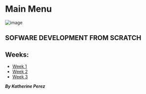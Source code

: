 # Main Menu 

![image](https://user-images.githubusercontent.com/86013814/166605776-68c2b754-9143-485d-8bb4-6645c10316d0.png)

## SOFWARE DEVELOPMENT FROM SCRATCH

## Weeks:

- [Week 1](https://github.com/kathe92/core-code-from-scratch-readme/tree/main/WEEK-1)
- [Week 2](https://github.com/kathe92/core-code-from-scratch-readme/tree/main/WEEK-2)
- [Week 3](https://github.com/kathe92/core-code-from-scratch-readme/tree/main/WEEK-3)

***By Katherine Perez***
